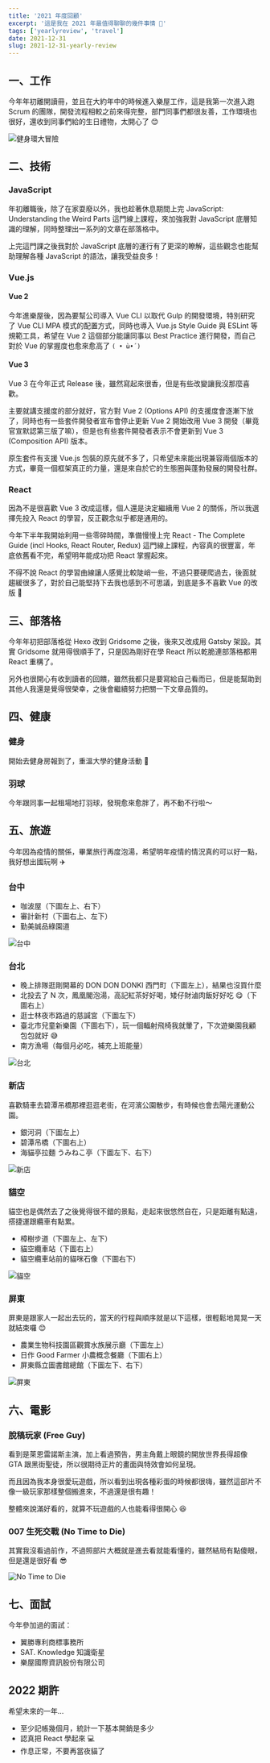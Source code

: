 ```yaml
---
title: '2021 年度回顧'
excerpt: '這是我在 2021 年最值得聊聊的幾件事情 🎉'
tags: ['yearlyreview', 'travel']
date: 2021-12-31
slug: 2021-12-31-yearly-review
---
```


## 一、工作

今年年初離開讀冊，並且在大約年中的時候進入樂屋工作，這是我第一次進入跑 Scrum 的團隊，開發流程相較之前來得完整，部門同事們都很友善，工作環境也很好，還收到同事們給的生日禮物，太開心了 😊

![健身環大冒險](https://i.imgur.com/zKW6qQN.jpg)

## 二、技術

### JavaScript

年初離職後，除了在家耍廢以外，我也趁著休息期間上完 JavaScript: Understanding the Weird Parts 這門線上課程，來加強我對 JavaScript 底層知識的理解，同時整理出一系列的文章在部落格中。

上完這門課之後我對於 JavaScript 底層的運行有了更深的瞭解，這些觀念也能幫助理解各種 JavaScript 的語法，讓我受益良多！

### Vue.js

#### Vue 2

今年進樂屋後，因為要幫公司導入 Vue CLI 以取代 Gulp 的開發環境，特別研究了 Vue CLI MPA 模式的配置方式，同時也導入 Vue.js Style Guide 與 ESLint 等規範工具，希望在 Vue 2 這個部分能讓同事以 Best Practice 進行開發，而自己對於 Vue 的掌握度也愈來愈高了 `( • ̀ω•́ )`

#### Vue 3

Vue 3 在今年正式 Release 後，雖然寫起來很香，但是有些改變讓我沒那麼喜歡。

主要就講支援度的部分就好，官方對 Vue 2 (Options API) 的支援度會逐漸下放了，同時也有一些套件開發者宣布會停止更新 Vue 2 開始改用 Vue 3 開發（畢竟官宣默認第三版了嘛），但是也有些套件開發者表示不會更新到 Vue 3 (Composition API) 版本。

原生套件有支援 Vue.js 包裝的原先就不多了，只希望未來能出現兼容兩個版本的方式，畢竟一個框架真正的力量，還是來自於它的生態圈與蓬勃發展的開發社群。

### React

因為不是很喜歡 Vue 3 改成這樣，個人還是決定繼續用 Vue 2 的關係，所以我選擇先投入 React 的學習，反正觀念似乎都是通用的。

今年下半年我開始利用一些零碎時間，準備慢慢上完 React - The Complete Guide (incl Hooks, React Router, Redux) 這門線上課程，內容真的很豐富，年底依舊看不完，希望明年能成功把 React 掌握起來。

不得不說 React 的學習曲線讓人感覺比較陡峭一些，不過只要硬爬過去，後面就趨緩很多了，對於自己能堅持下去我也感到不可思議，到底是多不喜歡 Vue 的改版 🫢

## 三、部落格

今年年初把部落格從 Hexo 改到 Gridsome 之後，後來又改成用 Gatsby 架設。其實 Gridsome 就用得很順手了，只是因為剛好在學 React 所以乾脆連部落格都用 React 重構了。

另外也很開心有收到讀者的回饋，雖然我都只是要寫給自己看而已，但是能幫助到其他人我還是覺得很榮幸，之後會繼續努力把關一下文章品質的。

## 四、健康

### 健身

開始去健身房報到了，重溫大學的健身活動 💪

### 羽球

今年跟同事一起租場地打羽球，發現愈來愈胖了，再不動不行啦～

## 五、旅遊

今年因為疫情的關係，畢業旅行再度泡湯，希望明年疫情的情況真的可以好一點，我好想出國玩啊 ✈️

### 台中

- 咖波屋（下圖左上、右下）
- 審計新村（下圖右上、左下）
- 勤美誠品綠園道

![台中](https://i.imgur.com/fgZqTFT.jpg)

### 台北

- 晚上排隊逛剛開幕的 DON DON DONKI 西門町（下圖左上），結果也沒買什麼
- 北投去了 N 次，鳳凰閣泡湯，高記紅茶好好喝，矮仔財滷肉飯好好吃 😋（下圖右上）
- 逛士林夜市路過的慈諴宮（下圖左下）
- 臺北市兒童新樂園（下圖右下），玩一個輻射飛椅我就暈了，下次遊樂園我顧包包就好 😅
- 南方漁場（每個月必吃，補充上班能量）

![台北](https://i.imgur.com/A8Kww8l.jpg)

### 新店

喜歡騎車去碧潭吊橋那裡逛逛老街，在河濱公園散步，有時候也會去陽光運動公園。

- 銀河洞（下圖左上）
- 碧潭吊橋（下圖右上）
- 海貓亭拉麵 うみねこ亭（下圖左下、右下）

![新店](https://i.imgur.com/osfyjwo.jpg)

### 貓空

貓空也是偶然去了之後覺得很不錯的景點，走起來很悠然自在，只是距離有點遠，搭捷運跟纜車有點累。

- 樟樹步道（下圖左上、左下）
- 貓空纜車站（下圖右上）
- 貓空纜車站前的貓咪石像（下圖右下）

![貓空](https://i.imgur.com/0su5eyl.jpg)

### 屏東

屏東是跟家人一起出去玩的，當天的行程與順序就是以下這樣，很輕鬆地晃晃一天就結束囉 😊

- 農業生物科技園區觀賞水族展示廳（下圖左上）
- 日作 Good Farmer 小農概念餐廳（下圖右上）
- 屏東縣立圖書館總館（下圖左下、右下）

![屏東](https://i.imgur.com/AHlJEkm.jpg)

## 六、電影

### 脫稿玩家 (Free Guy)

看到是萊恩雷諾斯主演，加上看過預告，男主角戴上眼鏡的開放世界長得超像 GTA 跟黑街聖徒，所以很期待正片的畫面與特效會如何呈現。

而且因為我本身很愛玩遊戲，所以看到出現各種彩蛋的時候都很嗨，雖然這部片不像一級玩家那樣整個搬進來，不過還是很有趣！

整體來說滿好看的，就算不玩遊戲的人也能看得很開心 😆

### 007 生死交戰 (No Time to Die)

其實我沒看過前作，不過照部片大概就是進去看就能看懂的，雖然結局有點傻眼，但是還是很好看 😎

![No Time to Die](https://i.imgur.com/2yoJcE7.jpg)

## 七、面試

今年參加過的面試：

- 翼勝專利商標事務所
- SAT. Knowledge 知識衛星
- 樂屋國際資訊股份有限公司

## 2022 期許

希望未來的一年…

- 至少記帳幾個月，統計一下基本開銷是多少
- 認真把 React 學起來 💻
- 作息正常，不要再當夜貓了
